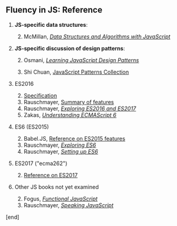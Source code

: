 ## Fluency in JS: Reference

 1. **JS-specific data structures**: 
       
    2. McMillan, [_Data Structures and Algorithms with JavaScript_](https://github.com/classicemi/ebooks/blob/master/Data%20Structures%20and%20Algorithms%20with%20JavaScript.pdf)

 1. **JS-specific discussion of design patterns**: 
       
    2. Osmani, [_Learning JavaScript Design Patterns_](https://addyosmani.com/resources/essentialjsdesignpatterns/book/)
         
    2. Shi Chuan, [JavaScript Patterns Collection](http://shichuan.github.io/javascript-patterns/)

 1. ES2016
       
    2. [Specification](https://www.ecma-international.org/ecma-262/7.0/)
    2. Rauschmayer, [Summary of features](http://www.2ality.com/2016/01/ecmascript-2016.html)
    2. Rauschmayer, [_Exploring ES2016 and ES2017_](http://exploringjs.com/es2016-es2017.html)
    2. Zakas, [_Understanding ECMAScript 6_](https://leanpub.com/understandinges6/read)

 1. ES6 (ES2015)
       
    2. Babel.JS, [Reference on ES2015 features](http://babeljs.io/learn-es2015/)
    2. Rauschmayer, [_Exploring ES6_](http://exploringjs.com/es6.html)
    2. Rauschmayer, [_Setting up ES6_](http://exploringjs.com/setting-up-es6.html)

 1. ES2017 ("ecma262")
       
    2. [Reference on ES2017](https://tc39.github.io/ecma262/)
       
 1. Other JS books not yet examined

    2. Fogus, [_Functional JavaScript_](https://github.com/classicemi/ebooks/blob/master/Functional%20JavaScript.pdf)
    2. Rauschmayer, [_Speaking JavaScript_](https://github.com/classicemi/ebooks/blob/master/Speaking%20JavaScript.pdf)

[end]
